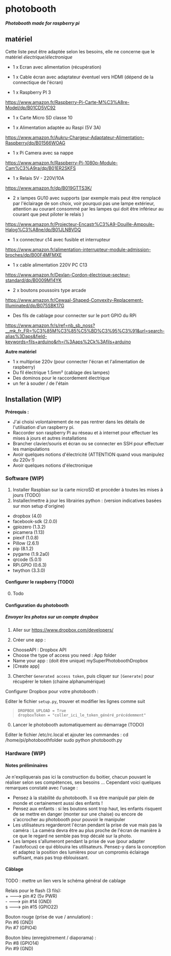 photobooth
==========

_**Photobooth made for raspberry pi**_

## matériel

Cette liste peut être adaptée selon les besoins, elle ne concerne que le matériel *électrique*/*électronique*

* 1 x Ecran avec alimentation (récupération)

* 1 x Cable écran avec adaptateur éventuel vers HDMI (dépend de la connectique de l'écran)

* 1 x Raspberry PI 3

https://www.amazon.fr/Raspberry-Pi-Carte-M%C3%A8re-Model/dp/B01CD5VC92

* 1 x Carte Micro SD classe 10

* 1 x Alimentation adaptée au Raspi (5V 3A)

https://www.amazon.fr/Aukru-Chargeur-Adaptateur-Alimentation-Raspberry/dp/B01566WOAG

* 1 x Pi Camera avec sa nappe

https://www.amazon.fr/Raspberry-Pi-1080p-Module-Cam%C3%A9ra/dp/B01ER2SKFS

* 1 x Relais 5V - 220V/10A

https://www.amazon.fr/dp/B019GTTS3K/

* 2 x lampes GU10 avec supports (par exemple mais peut être remplacé par l'éclairage de son choix, voir pourquoi pas une lampe extérieur, attention au courant consommé par les lampes qui doit être inférieur au courant que peut piloter le relais )

https://www.amazon.fr/Projecteur-Encastr%C3%A9-Douille-Ampoule-Halog%C3%A8ne/dp/B01JLNBVDQ

* 1 x connecteur c14 avec fusible et interrupteur

https://www.amazon.fr/alimentation-interrupteur-module-admission-broches/dp/B00F4MFMXE

* 1 x cable alimentation 220V PC C13

https://www.amazon.fr/Dexlan-Cordon-électrique-secteur-standard/dp/B0009M14YK

* 2 x boutons poussoirs type arcade

https://www.amazon.fr/Cewaal-Shaped-Convexity-Replacement-Illuminated/dp/B075SBK17G

* Des fils de cablage pour connecter sur le port GPIO du RPi

https://www.amazon.fr/s/ref=nb_sb_noss?__mk_fr_FR=%C3%85M%C3%85%C5%BD%C3%95%C3%91&url=search-alias%3Daps&field-keywords=fils+arduino&rh=i%3Aaps%2Ck%3Afils+arduino

__Autre matériel__

* 1 x multiprise 220v (pour connecter l'écran et l'alimentation de raspberry)
* Du fil électrique 1.5mm² (cablage des lampes)
* Des dominos pour le raccordement électrique
* un fer à souder / de l'étain

## Installation (WIP)

__Prérequis :__
* J'ai choisi volontairement de ne pas rentrer dans les détails de l'utilisation d'un raspberry pi.
* Raccorder son raspberry Pi au réseau et à internet pour effectuer les mises à jours et autres installations
* Brancher clavier/souris et écran ou se connecter en SSH pour effectuer les manipulations
* Avoir quelques notions d'électricité (ATTENTION quand vous manipulez du 220v !)
* Avoir quelques notions d'électronique

### Software (WIP)


1. Installer Raspbian sur la carte microSD et procéder à toutes les mises à jours  (TODO)
2. Installer/mettre à jour les librairies python : (version indicatives basées sur mon setup d'origine)

  * dropbox (4.0)
  * facebook-sdk (2.0.0)
  * gpiozero (1.3.2)
  * picamera (1.13)
  * piexif (1.0.8)
  * Pillow (2.6.1)
  * pip (8.1.2)
  * pygame (1.9.2a0)
  * qrcode (5.0.1)
  * RPi.GPIO (0.6.3)
  * twython (3.3.0)

#### Configurer le raspberry (TODO)

0. Todo

#### Configuration du photobooth

##### Envoyer les photos sur un compte dropbox

1. Aller sur https://www.dropbox.com/developers/

2. Créer une app :

* ChooseAPI : Dropbox API
* Choose the type of access you need : App folder
* Name your app : (doit être unique) mySuperPhotoboothDropbox
* [Create app]

3. Chercher `Generated access token`, puis cliquer sur `[Generate]` pour récupérer le token (chaine alphanumérique)

Configurer Dropbox pour votre photobooth :

Editer le fichier `setup.py`, trouver et modifier les lignes comme suit

> `DROPBOX_UPLOAD = True`  
> `dropboxToken = "coller_ici_le_token_généré_précédemment"`



0. Lancer le photobooth automatiquement au démarrage (TODO)

Editer le fichier /etc/rc.local et ajouter les commandes :
    cd /home/pi/photoboothfolder
    sudo python photobooth.py

### Hardware (WIP)

#### Notes préliminaires
Je n'expliquerais pas ici la construction du boitier, chacun pouvant le réaliser selon ses compétences, ses besoins ... Cependant voici quelques remarques constaté avec l'usage :

* Pensez à la stabilité du photobooth. Il va être manipulé par plein de monde et certainement aussi des enfants !
* Pensez aux enfants : si les boutons sont trop haut, les enfants risquent de se mettre en danger (monter sur une chaise) ou encore de s'accrocher au photobooth pour pouvoir le manipuler
* Les utilisateurs regarderont l'écran pendant la prise de vue mais pas la caméra : La caméra devra être au plus proche de l'écran de manière à ce que le regard ne semble pas trop décalé sur la photo.
* Les lampes s'allumeront pendant la prise de vue (pour adapter l'autofocus) ce qui éblouira les utilisateurs. Pensez-y dans la conception et adaptez la position des lumières pour un compromis éclairage suffisant, mais pas trop éblouissant.

#### Câblage
TODO : mettre un lien vers le schéma général de cablage

Relais pour le flash (3 fils):  
\+ ---> pin #2 (5v PWR)  
\- ---> pin #14 (GND)  
s ---> pin #15 (GPIO22)

Bouton rouge (prise de vue / annulation) :  
Pin #6 (GND)  
Pin #7 (GPIO4)

Bouton bleu (enregistrement / diaporama) :  
Pin #8 (GPIO14)  
Pin #9 (GND)
